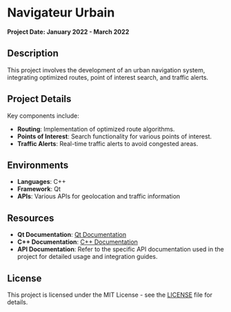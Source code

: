 # Navigateur Urbain

**Project Date: January 2022 - March 2022**

## Description

This project involves the development of an urban navigation system, integrating optimized routes, point of interest search, and traffic alerts.

## Project Details

Key components include:

- **Routing**: Implementation of optimized route algorithms.
- **Points of Interest**: Search functionality for various points of interest.
- **Traffic Alerts**: Real-time traffic alerts to avoid congested areas.

## Environments

- **Languages**: C++
- **Framework**: Qt
- **APIs**: Various APIs for geolocation and traffic information

## Resources

- **Qt Documentation**: [Qt Documentation](https://doc.qt.io/)
- **C++ Documentation**: [C++ Documentation](https://en.cppreference.com/w/)
- **API Documentation**: Refer to the specific API documentation used in the project for detailed usage and integration guides.

## License

This project is licensed under the MIT License - see the [LICENSE](LICENSE) file for details.
```

